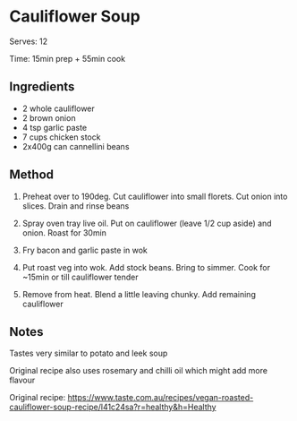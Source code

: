 # Cauliflower Soup

Serves: 12

Time: 15min prep + 55min cook

## Ingredients

* 2 whole cauliflower
* 2 brown onion
* 4 tsp garlic paste
* 7 cups chicken stock
* 2x400g can cannellini beans

## Method

1. Preheat over to 190deg. Cut cauliflower into small florets. Cut onion into slices. Drain and rinse beans

2. Spray oven tray live oil. Put on cauliflower (leave 1/2 cup aside) and onion. Roast for 30min

3. Fry bacon and garlic paste in wok

4. Put roast veg into wok. Add stock beans. Bring to simmer. Cook for ~15min or till cauliflower tender

5. Remove from heat. Blend a little leaving chunky. Add remaining cauliflower

## Notes

Tastes very similar to potato and leek soup

Original recipe also uses rosemary and chilli oil which might add more flavour

Original recipe: https://www.taste.com.au/recipes/vegan-roasted-cauliflower-soup-recipe/l41c24sa?r=healthy&h=Healthy